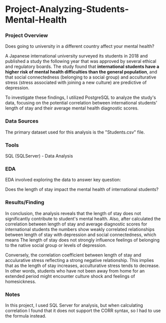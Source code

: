 # Project-Analyzing-Students-Mental-Health

### Project Overview

Does going to university in a different country affect your mental health?

A Japanese international university surveyed its students in 2018 and published a study the following year that was approved by several ethical and regulatory boards.
The study found that **international students have a higher risk of mental health difficulties than the general population**, and that social connectedness (belonging to a social group) and acculturative stress (stress associated with joining a new culture) are predictive of depression.

To investigate these findings, I utilized PostgreSQL to analyze the study's data, focusing on the potential correlation between international students' length of stay and their average mental health diagnostic scores.

### Data Sources

The primary dataset used for this analysis is the "Students.csv" file.

### Tools

SQL (SQLServer) - Data Analysis

### EDA

EDA involved exploring the data to answer key question:

Does the length of stay impact the mental health of international students?

### Results/Finding

In conclusion, the analysis reveals that the length of stay does not significantly contribute to student's mental health. Also, after calculated the correlation between length of stay and average diagnostic scores for international students the numbers show weakly correlated relationships between length of stay with depression and social connectedness, which means The length of stay does not strongly influence feelings of belonging to the native social group or levels of depression.

Conversely, the correlation coefficient between length of stay and acculurative stress reflecting a strong negative relationship. This implies that as the length of stay increases, acculturative stress tends to decrease.  In other words, students who have not been away from home for an extended period might encounter culture shock and feelings of homesickness.

### Notes

In this project, I used SQL Server for analysis, but when calculating correlation I found that it does not support the CORR syntax, so I had to use the formula instead.
